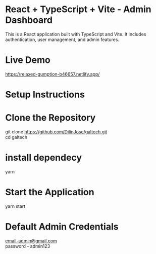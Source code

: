 # React + TypeScript + Vite - Admin Dashboard
This is a React application built with TypeScript and Vite. It includes authentication, user management, and admin features.

 # Live Demo
https://relaxed-gumption-b46657.netlify.app/



# Setup Instructions

# Clone the Repository
git clone https://github.com/DilinJose/galtech.git</br>
cd galtech

# install dependecy
yarn

# Start the Application
yarn start

# Default Admin Credentials

email-admin@gmail.com</br>
password - admin123



